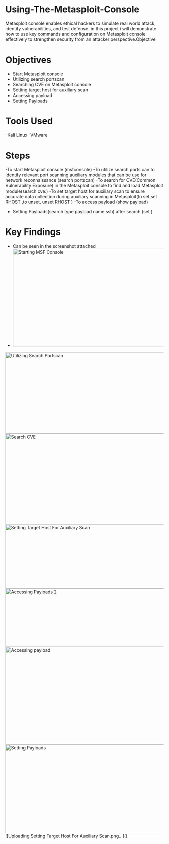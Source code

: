 # Using-The-Metasploit-Console
Metasploit console enables ethical hackers to simulate real world attack, identify vulnerabilities, and test defense. in this project i will demonstrate how to use key commands and configuration on Metasploit console effectively to strengthen security from an attacker perspective.Objective

# Objectives
- Start Metasploit console
- Utilizing search portscan
- Searching CVE on Metasploit console
- Setting target host for auxiliary scan 
- Accessing payload 
- Setting Payloads



# Tools Used
-Kali Linux 
-VMware 


# Steps
-To start Metasploit console (msfconsole)
-To utilize search ports can to identify relevant port scanning auxiliary modules that can be use for network reconnaissance (search portscan)
-To search for CVE(Common Vulnerability Exposure) in the Metasploit console to find and load Metasploit module(search cve:<year>)
-To set target host for auxiliary scan to ensure accurate data collection during auxiliary scanning in Metasploit(to set,set RHOST <ip address>,to unset, unset RHOST <Ip address>)
-To access payload (show payload)
- Setting Payloads(search type payload name:ssh) after search  (set <number>)


# Key Findings
- Can be seen in the screenshot attached
- <img width="544" height="311" alt="Starting MSF Console" src="https://github.com/user-attachments/assets/0cfab086-c4a8-4895-83c1-2c8a81a6c680" />
<img width="547" height="257" alt="Utilizing Search Portscan" src="https://github.com/user-attachments/assets/0768e0e2-09aa-4faa-9717-64c8dce4af60" />
<img width="545" height="287" alt="Search CVE" src="https://github.com/user-attachments/assets/d2d3536c-1f18-40b2-b750-2d1d9de0d25d" />
<img width="538" height="204" alt="Setting Target Host For Auxiliary Scan" src="https://github.com/user-attachments/assets/61b05edb-096f-4343-9208-6cc78f5a388c" />
<img width="547" height="185" alt="Accessing Payloads 2" src="https://github.com/user-attachments/assets/f3acc788-7712-4c10-9962-e7453b798991" />
<img width="541" height="309" alt="Accessing payload" src="https://github.com/user-attachments/assets/5e117f20-c8c2-478a-aa7a-6ca9e74d828b" />
<img width="541" height="281" alt="Setting Payloads" src="https://github.com/user-attachments/assets/8f35f6e1-876d-4ef9-b51a-99db9192af67" />
![Uploading Setting Target Host For Auxiliary Scan.png…]()





